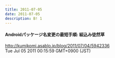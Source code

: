 ```yaml
---
title: 2011-07-05
date: 2011-07-05
description: B! 1
---
```


#### Androidパッケージ名変更の最短手順: 組込み徒然草
http://kumikomi.asablo.jp/blog/2011/07/04/5942336<br>
Tue Jul 05 2011 00:15:59 GMT+0900 (JST)<br>


